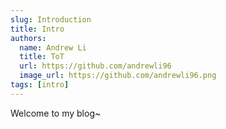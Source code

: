 ```yaml
---
slug: Introduction
title: Intro
authors:
  name: Andrew Li
  title: ToT
  url: https://github.com/andrewli96
  image_url: https://github.com/andrewli96.png
tags: [intro]
---
```


Welcome to my blog~